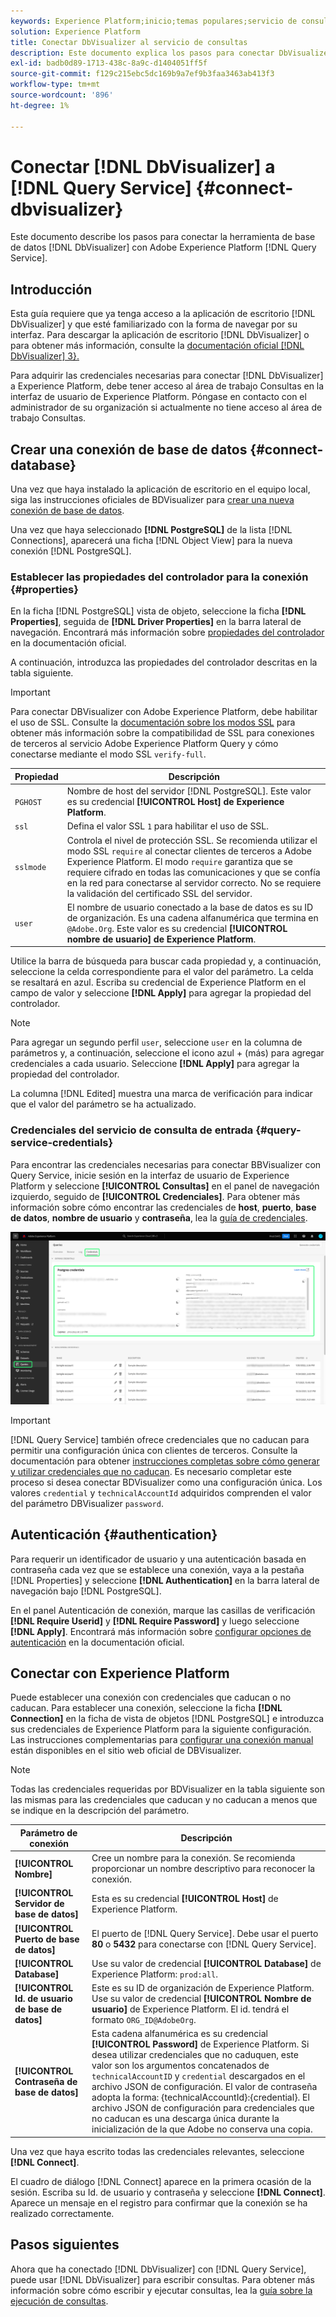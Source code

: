 ```yaml
---
keywords: Experience Platform;inicio;temas populares;servicio de consultas;servicio de consultas;Db Visualizer;DbVisualizer;db visualizer;conectarse al servicio de consultas;
solution: Experience Platform
title: Conectar DbVisualizer al servicio de consultas
description: Este documento explica los pasos para conectar DbVisualizer con el servicio de consultas de Adobe Experience Platform.
exl-id: badb0d89-1713-438c-8a9c-d1404051ff5f
source-git-commit: f129c215ebc5dc169b9a7ef9b3faa3463ab413f3
workflow-type: tm+mt
source-wordcount: '896'
ht-degree: 1%

---
```


# Conectar [!DNL DbVisualizer] a [!DNL Query Service] {#connect-dbvisualizer}

Este documento describe los pasos para conectar la herramienta de base de datos [!DNL DbVisualizer] con Adobe Experience Platform [!DNL Query Service].

## Introducción

Esta guía requiere que ya tenga acceso a la aplicación de escritorio [!DNL DbVisualizer] y que esté familiarizado con la forma de navegar por su interfaz. Para descargar la aplicación de escritorio [!DNL DbVisualizer] o para obtener más información, consulte la [documentación oficial [!DNL DbVisualizer] 3}.](https://www.dbvis.com/download/)

Para adquirir las credenciales necesarias para conectar [!DNL  DbVisualizer] a Experience Platform, debe tener acceso al área de trabajo Consultas en la interfaz de usuario de Experience Platform. Póngase en contacto con el administrador de su organización si actualmente no tiene acceso al área de trabajo Consultas.

## Crear una conexión de base de datos {#connect-database}

Una vez que haya instalado la aplicación de escritorio en el equipo local, siga las instrucciones oficiales de BDVisualizer para [crear una nueva conexión de base de datos](https://confluence.dbvis.com/display/UG130/Create+a+New+Database+Connection).

Una vez que haya seleccionado **[!DNL PostgreSQL]** de la lista [!DNL Connections], aparecerá una ficha [!DNL Object View] para la nueva conexión [!DNL PostgreSQL].

### Establecer las propiedades del controlador para la conexión {#properties}

En la ficha [!DNL PostgreSQL] vista de objeto, seleccione la ficha **[!DNL Properties]**, seguida de **[!DNL Driver Properties]** en la barra lateral de navegación. Encontrará más información sobre [propiedades del controlador](https://confluence.dbvis.com/display/UG130/Configuring+Connection+Properties#ConfiguringConnectionProperties-DriverProperties) en la documentación oficial.

A continuación, introduzca las propiedades del controlador descritas en la tabla siguiente.

>[!IMPORTANT]
>
>Para conectar DBVisualizer con Adobe Experience Platform, debe habilitar el uso de SSL. Consulte la [documentación sobre los modos SSL](./ssl-modes.md) para obtener más información sobre la compatibilidad de SSL para conexiones de terceros al servicio Adobe Experience Platform Query y cómo conectarse mediante el modo SSL `verify-full`.

| Propiedad | Descripción |
| ------ | ------ |
| `PGHOST` | Nombre de host del servidor [!DNL PostgreSQL]. Este valor es su credencial **[!UICONTROL Host] de Experience Platform**. |
| `ssl` | Defina el valor SSL `1` para habilitar el uso de SSL. |
| `sslmode` | Controla el nivel de protección SSL. Se recomienda utilizar el modo SSL `require` al conectar clientes de terceros a Adobe Experience Platform. El modo `require` garantiza que se requiere cifrado en todas las comunicaciones y que se confía en la red para conectarse al servidor correcto. No se requiere la validación del certificado SSL del servidor. |
| `user` | El nombre de usuario conectado a la base de datos es su ID de organización. Es una cadena alfanumérica que termina en `@Adobe.Org`. Este valor es su credencial **[!UICONTROL nombre de usuario] de Experience Platform**. |

Utilice la barra de búsqueda para buscar cada propiedad y, a continuación, seleccione la celda correspondiente para el valor del parámetro. La celda se resaltará en azul. Escriba su credencial de Experience Platform en el campo de valor y seleccione **[!DNL Apply]** para agregar la propiedad del controlador.

>[!NOTE]
>
>Para agregar un segundo perfil `user`, seleccione `user` en la columna de parámetros y, a continuación, seleccione el icono azul + (más) para agregar credenciales a cada usuario. Seleccione **[!DNL Apply]** para agregar la propiedad del controlador.

La columna [!DNL Edited] muestra una marca de verificación para indicar que el valor del parámetro se ha actualizado.

### Credenciales del servicio de consulta de entrada {#query-service-credentials}

Para encontrar las credenciales necesarias para conectar BBVisualizer con Query Service, inicie sesión en la interfaz de usuario de Experience Platform y seleccione **[!UICONTROL Consultas]** en el panel de navegación izquierdo, seguido de **[!UICONTROL Credenciales]**. Para obtener más información sobre cómo encontrar las credenciales de **host**, **puerto**, **base de datos**, **nombre de usuario** y **contraseña**, lea la [guía de credenciales](../ui/credentials.md).

![Se ha resaltado la página Credenciales del área de trabajo de consultas de Experience Platform con las credenciales y las credenciales que caducan.](../images/clients/dbvisualizer/query-service-credentials-page.png)

>[!IMPORTANT]
>
>[!DNL Query Service] también ofrece credenciales que no caducan para permitir una configuración única con clientes de terceros. Consulte la documentación para obtener [instrucciones completas sobre cómo generar y utilizar credenciales que no caducan](../ui/credentials.md#non-expiring-credentials). Es necesario completar este proceso si desea conectar BDVisualizer como una configuración única. Los valores `credential` y `technicalAccountId` adquiridos comprenden el valor del parámetro DBVisualizer `password`.

## Autenticación {#authentication}

Para requerir un identificador de usuario y una autenticación basada en contraseña cada vez que se establece una conexión, vaya a la pestaña [!DNL Properties] y seleccione **[!DNL Authentication]** en la barra lateral de navegación bajo [!DNL PostgreSQL].

En el panel Autenticación de conexión, marque las casillas de verificación **[!DNL Require Userid]** y **[!DNL Require Password]** y luego seleccione **[!DNL Apply]**. Encontrará más información sobre [configurar opciones de autenticación](https://confluence.dbvis.com/display/UG140/Setting+Common+Authentication+Options) en la documentación oficial.

## Conectar con Experience Platform

Puede establecer una conexión con credenciales que caducan o no caducan. Para establecer una conexión, seleccione la ficha **[!DNL Connection]** en la ficha de vista de objetos [!DNL PostgreSQL] e introduzca sus credenciales de Experience Platform para la siguiente configuración. Las instrucciones complementarias para [configurar una conexión manual](https://confluence.dbvis.com/display/UG100/Setting+Up+a+Connection+Manually) están disponibles en el sitio web oficial de DBVisualizer.

>[!NOTE]
>
>Todas las credenciales requeridas por BDVisualizer en la tabla siguiente son las mismas para las credenciales que caducan y no caducan a menos que se indique en la descripción del parámetro.

| Parámetro de conexión | Descripción |
|---|---|
| **[!UICONTROL Nombre]** | Cree un nombre para la conexión. Se recomienda proporcionar un nombre descriptivo para reconocer la conexión. |
| **[!UICONTROL Servidor de base de datos]** | Esta es su credencial **[!UICONTROL Host]** de Experience Platform. |
| **[!UICONTROL Puerto de base de datos]** | El puerto de [!DNL Query Service]. Debe usar el puerto **80** o **5432** para conectarse con [!DNL Query Service]. |
| **[!UICONTROL Database]** | Use su valor de credencial **[!UICONTROL Database]** de Experience Platform: `prod:all`. |
| **[!UICONTROL Id. de usuario de base de datos]** | Este es su ID de organización de Experience Platform. Use su valor de credencial **[!UICONTROL Nombre de usuario]** de Experience Platform. El id. tendrá el formato `ORG_ID@AdobeOrg`. |
| **[!UICONTROL Contraseña de base de datos]** | Esta cadena alfanumérica es su credencial **[!UICONTROL Password]** de Experience Platform. Si desea utilizar credenciales que no caduquen, este valor son los argumentos concatenados de `technicalAccountID` y `credential` descargados en el archivo JSON de configuración. El valor de contraseña adopta la forma: {technicalAccountId}:{credential}. El archivo JSON de configuración para credenciales que no caducan es una descarga única durante la inicialización de la que Adobe no conserva una copia. |

Una vez que haya escrito todas las credenciales relevantes, seleccione **[!DNL Connect]**.

El cuadro de diálogo [!DNL Connect] aparece en la primera ocasión de la sesión. Escriba su Id. de usuario y contraseña y seleccione **[!DNL Connect]**. Aparece un mensaje en el registro para confirmar que la conexión se ha realizado correctamente.

## Pasos siguientes

Ahora que ha conectado [!DNL DbVisualizer] con [!DNL Query Service], puede usar [!DNL DbVisualizer] para escribir consultas. Para obtener más información sobre cómo escribir y ejecutar consultas, lea la [guía sobre la ejecución de consultas](../best-practices/writing-queries.md).
